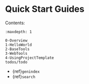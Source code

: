 # Quick Start Guides

Contents:

```{toctree}
:maxdepth: 1

0-Overview
1-HelloWorld
2-BaseTools
3-WebTools
4-UsingProjectTemplate
todos/todo
```

- {ref}`genindex`
- {ref}`search`
